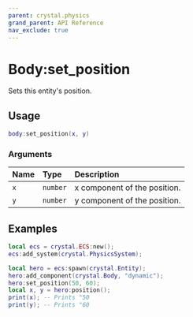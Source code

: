 ```yaml
---
parent: crystal.physics
grand_parent: API Reference
nav_exclude: true
---
```


# Body:set_position

Sets this entity's position.

## Usage

```lua
body:set_position(x, y)
```

### Arguments

| Name | Type     | Description                  |
| :--- | :------- | :--------------------------- |
| `x`  | `number` | x component of the position. |
| `y`  | `number` | y component of the position. |

## Examples

```lua
local ecs = crystal.ECS:new();
ecs:add_system(crystal.PhysicsSystem);

local hero = ecs:spawn(crystal.Entity);
hero:add_component(crystal.Body, "dynamic");
hero:set_position(50, 60);
local x, y = hero:position();
print(x); -- Prints "50
print(y); -- Prints "60
```
